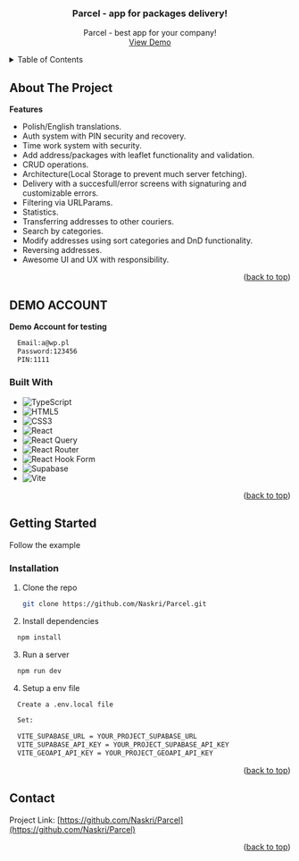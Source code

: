 <h3 align="center">Parcel - app for packages delivery! </h3>

  <p align="center">
    Parcel - best app for your company!
    <br />
    <a href="https://parcel-13p92zhus-naskri.vercel.app/">View Demo</a>
  </p>
</div>

<details>
  <summary>Table of Contents</summary>
  <ol>
    <li>
      <a href="#about-the-project">About The Project</a>
      <ul>
        <li><a href="#built-with">Built With</a></li>
      </ul>
    </li>
    <li>
      <a href="#getting-started">Getting Started</a>
      <ul>
        <li><a href="#prerequisites">Prerequisites</a></li>
        <li><a href="#installation">Installation</a></li>
      </ul>
    </li>
    <li><a href="#usage">Usage</a></li>
    <li><a href="#contact">Contact</a></li>
  </ol>
</details>

## About The Project

<strong>Features</strong>

- Polish/English translations.
- Auth system with PIN security and recovery.
- Time work system with security.
- Add address/packages with leaflet functionality and validation.
- CRUD operations.
- Architecture(Local Storage to prevent much server fetching).
- Delivery with a succesfull/error screens with signaturing and customizable errors.
- Filtering via URLParams.
- Statistics.
- Transferring addresses to other couriers.
- Search by categories.
- Modify addresses using sort categories and DnD functionality.
- Reversing addresses.
- Awesome UI and UX with responsibility.

<p align="right">(<a href="#readme-top">back to top</a>)</p>

## DEMO ACCOUNT

<strong>Demo Account for testing</strong>

```sh
  Email:a@wp.pl
  Password:123456
  PIN:1111
```

### Built With

- ![TypeScript](https://img.shields.io/badge/typescript-%23007ACC.svg?style=for-the-badge&logo=typescript&logoColor=white)
- ![HTML5](https://img.shields.io/badge/html5-%23E34F26.svg?style=for-the-badge&logo=html5&logoColor=white)
- ![CSS3](https://img.shields.io/badge/css3-%231572B6.svg?style=for-the-badge&logo=css3&logoColor=white)
- ![React](https://img.shields.io/badge/react-%2320232a.svg?style=for-the-badge&logo=react&logoColor=%2361DAFB)
- ![React Query](https://img.shields.io/badge/-React%20Query-FF4154?style=for-the-badge&logo=react%20query&logoColor=white)
- ![React Router](https://img.shields.io/badge/React_Router-CA4245?style=for-the-badge&logo=react-router&logoColor=white)
- ![React Hook Form](https://img.shields.io/badge/React%20Hook%20Form-%23EC5990.svg?style=for-the-badge&logo=reacthookform&logoColor=white)
- ![Supabase](https://img.shields.io/badge/Supabase-3ECF8E?style=for-the-badge&logo=supabase&logoColor=white)
- ![Vite](https://img.shields.io/badge/vite-%23646CFF.svg?style=for-the-badge&logo=vite&logoColor=white)

<p align="right">(<a href="#readme-top">back to top</a>)</p>

## Getting Started

Follow the example

### Installation

1. Clone the repo
   ```sh
   git clone https://github.com/Naskri/Parcel.git
   ```
2. Install dependencies

```sh
  npm install
```

3. Run a server

```sh
  npm run dev
```

4. Setup a env file

```sh
  Create a .env.local file

  Set:

  VITE_SUPABASE_URL = YOUR_PROJECT_SUPABASE_URL
  VITE_SUPABASE_API_KEY = YOUR_PROJECT_SUPABASE_API_KEY
  VITE_GEOAPI_API_KEY = YOUR_PROJECT_GEOAPI_API_KEY

```

<p align="right">(<a href="#readme-top">back to top</a>)</p>

## Contact

Project Link: [https://github.com/Naskri/Parcel](https://github.com/Naskri/Parcel)

<p align="right">(<a href="#readme-top">back to top</a>)</p>
